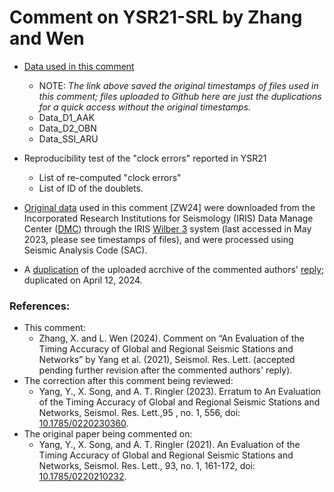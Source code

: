 # Comment on YSR21-SRL by Zhang and Wen
- [Data used in this comment](https://drive.google.com/file/d/1YsxKRhgOjfQuI1-agTo1rlcLm4EkX0SB/view?usp=drive_link)
    - NOTE: _The link above saved the original timestamps of files used in this comment; files uploaded to Github here are just the duplications for a quick access without the original timestamps._ 
  - Data_D1_AAK
  - Data_D2_OBN
  - Data_SSI_ARU

- Reproducibility test of the "clock errors" reported in YSR21
  - List of re-computed "clock errors"
  - List of ID of the doublets.

- [Original data](https://drive.google.com/drive/folders/1Z9Y1KwOJ1nUYWizEzCIUrgwJ6zx2vmSA?usp=drive_link) used in this comment [ZW24] were downloaded from the Incorporated Research Institutions for Seismology (IRIS) Data Manage Center ([DMC](https://ds.iris.edu/ds/nodes/dmc/)) through the IRIS [Wilber 3](https://ds.iris.edu/wilber3/) system (last accessed in May 2023, please see timestamps of files), and were processed using Seismic Analysis Code (SAC).

- A [duplication](https://drive.google.com/drive/folders/1dt7Q7btSLQpwpgN-LHVPR6j9Rkt_QtnT?usp=drive_link) of the uploaded acrchive of the commented authors' [reply](https://github.com/yiyanguiuc/Data-used-in-Reply-to-Zhang-and-Wen); duplicated on April 12, 2024.



### References:
- This comment:
  - Zhang, X. and L. Wen (2024). Comment on “An Evaluation of the Timing Accuracy of Global and Regional Seismic Stations and Networks” by Yang et al. (2021), Seismol. Res. Lett. (accepted pending further revision after the commented authors' reply).
- The correction after this comment being reviewed:
  - Yang, Y., X. Song, and A. T. Ringler (2023). Erratum to An Evaluation of the Timing Accuracy of Global and Regional Seismic Stations and Networks, Seismol. Res. Lett.,95 , no. 1, 556, doi: [10.1785/0220230360](https://doi.org/10.1785/0220230360).
- The original paper being commented on:
  - Yang, Y., X. Song, and A. T. Ringler (2021). An Evaluation of the Timing Accuracy of Global and Regional Seismic Stations and Networks, Seismol. Res. Lett., 93, no. 1, 161-172, doi: [10.1785/0220210232](https://doi.org/10.1785/0220210232).
